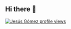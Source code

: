 ## Hi there 👋
[![Jesús Gómez profile views](https://u8views.com/api/v1/github/profiles/90068817/views/day-week-month-total-count.svg)](https://u8views.com/github/jggomeztocino)

<!--
**jggomeztocino/jggomeztocino** is a ✨ _special_ ✨ repository because its `README.md` (this file) appears on your GitHub profile.

Here are some ideas to get you started:

- 🔭 I’m currently working on ...
- 🌱 I’m currently learning ...
- 👯 I’m looking to collaborate on ...
- 🤔 I’m looking for help with ...
- 💬 Ask me about ...
- 📫 How to reach me: ...
- 😄 Pronouns: ...
- ⚡ Fun fact: ...
-->
